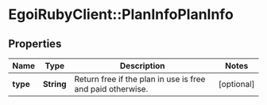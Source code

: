 # EgoiRubyClient::PlanInfoPlanInfo

## Properties
Name | Type | Description | Notes
------------ | ------------- | ------------- | -------------
**type** | **String** | Return free if the plan in use is free and paid otherwise. | [optional] 



